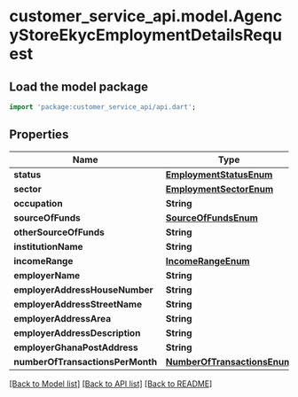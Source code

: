 # customer_service_api.model.AgencyStoreEkycEmploymentDetailsRequest

## Load the model package
```dart
import 'package:customer_service_api/api.dart';
```

## Properties
Name | Type | Description | Notes
------------ | ------------- | ------------- | -------------
**status** | [**EmploymentStatusEnum**](EmploymentStatusEnum.md) |  | 
**sector** | [**EmploymentSectorEnum**](EmploymentSectorEnum.md) |  | [optional] 
**occupation** | **String** |  | [optional] 
**sourceOfFunds** | [**SourceOfFundsEnum**](SourceOfFundsEnum.md) |  | [optional] 
**otherSourceOfFunds** | **String** |  | [optional] 
**institutionName** | **String** |  | [optional] 
**incomeRange** | [**IncomeRangeEnum**](IncomeRangeEnum.md) |  | [optional] 
**employerName** | **String** |  | [optional] 
**employerAddressHouseNumber** | **String** |  | [optional] 
**employerAddressStreetName** | **String** |  | [optional] 
**employerAddressArea** | **String** |  | [optional] 
**employerAddressDescription** | **String** |  | [optional] 
**employerGhanaPostAddress** | **String** |  | [optional] 
**numberOfTransactionsPerMonth** | [**NumberOfTransactionsEnum**](NumberOfTransactionsEnum.md) |  | 

[[Back to Model list]](../README.md#documentation-for-models) [[Back to API list]](../README.md#documentation-for-api-endpoints) [[Back to README]](../README.md)


